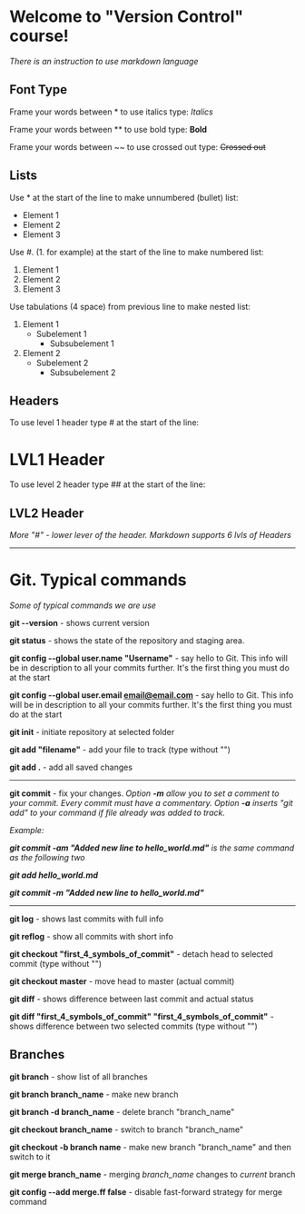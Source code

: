 # Welcome to "Version Control" course!

*There is an instruction to use markdown language*

## Font Type
Frame your words between * to use italics type: *Italics*

Frame your words between ** to use bold type: **Bold**

Frame your words between 
~~ to use crossed out type: ~~Crossed out~~

## Lists
Use * at the start of the line to make unnumbered (bullet) list:
* Element 1
* Element 2
* Element 3

Use #. (1. for example) at the start of the line to make numbered list:
1. Element 1
2. Element 2
3. Element 3

Use tabulations (4 space) from previous line to make nested list:
1. Element 1
    * Subelement 1
        - Subsubelement 1 
2. Element 2
    + Subelement 2
        + Subsubelement 2        


## Headers
To use level 1 header type # at the start of the line:
# LVL1 Header

To use level 2 header type ## at the start of the line:
## LVL2 Header

*More "#" - lower lever of the header. Markdown supports 6 lvls of Headers*

---

# **Git. Typical commands**

*Some of typical commands we are use*

**git --version** - shows current version

**git status** - shows the state of the repository and staging area.

**git config --global user.name "Username"** - say hello to Git. This info will be in description to all your commits further. It's the first thing you must do at the start

**git config --global user.email email@email.com** - say hello to Git. This info will be in description to all your commits further. It's the first thing you must do at the start

**git init** - initiate repository at selected folder

**git add "filename"** - add your file to track (type without "")

**git add .** - add all saved changes

---

**git commit** - fix your changes. *Option **-m** allow you to set a comment to your commit. Every commit must have a commentary. Option **-a** inserts "git add" to your command if file already was added to track.*

*Example:* 

***git commit -am "Added new line to hello_world.md"** is the same command as the following two* 

***git add hello_world.md***

***git commit -m "Added new line to hello_world.md"***

---

**git log** - shows last commits with full info

**git reflog** - show all commits with short info

**git checkout "first_4_symbols_of_commit"** - detach head to selected commit (type without "")

**git checkout master** - move head to master (actual commit)

**git diff** - shows difference between last commit and actual status

**git diff "first_4_symbols_of_commit" "first_4_symbols_of_commit"** - shows difference between two selected commits (type without "")

## Branches
**git branch** - show list of all branches

**git branch branch_name** - make new branch

**git branch -d branch_name** - delete branch "branch_name"

**git checkout branch_name** - switch to branch "branch_name"

**git checkout -b branch name** - make new branch "branch_name" and then switch to it

**git merge branch_name** - merging *branch_name* changes to *current* branch

**git config --add merge.ff false** - disable fast-forward strategy for merge command

